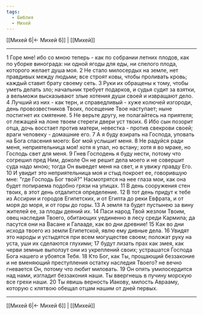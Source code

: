 ```yaml
---
tags:
  - Библия
  - Михей
---
```

[[Михей 6|← Михей 6]] | [[Михей]]

---
1 Горе мне! ибо со мною теперь - как по собрании летних плодов, как по уборке винограда: ни одной ягоды для еды, ни спелого плода, которого желает душа моя.
2 Не стало милосердых на земле, нет правдивых между людьми; все строят ковы, чтобы проливать кровь; каждый ставит брату своему сеть.
3 Руки их обращены к тому, чтобы уметь делать зло; начальник требует подарков, и судья судит за взятки, а вельможи высказывают злые хотения души своей и извращают дело.
4 Лучший из них - как терн, и справедливый - хуже колючей изгороди, день провозвестников Твоих, посещение Твое наступает; ныне постигнет их смятение.
5 Не верьте другу, не полагайтесь на приятеля; от лежащей на лоне твоем стереги двери уст твоих.
6 Ибо сын позорит отца, дочь восстает против матери, невестка - против свекрови своей; враги человеку - домашние его.
7 А я буду взирать на Господа, уповать на Бога спасения моего: Бог мой услышит меня.
8 Не радуйся ради меня, неприятельница моя! хотя я упал, но встану; хотя я во мраке, но Господь свет для меня.
9 Гнев Господень я буду нести, потому что согрешил пред Ним, доколе Он не решит дела моего и не совершит суда надо мною; тогда Он выведет меня на свет, и я увижу правду Его.
10 И увидит это неприятельница моя и стыд покроет ее, говорившую мне: "где Господь Бог твой?" Насмотрятся на нее глаза мои, как она будет попираема подобно грязи на улицах.
11 В день сооружения стен твоих, в этот день отдалится определение.
12 В тот день придут к тебе из Ассирии и городов Египетских, и от Египта до реки Евфрата, и от моря до моря, и от горы до горы.
13 А земля та будет пустынею за вину жителей ее, за плоды деяний их.
14 Паси народ Твой жезлом Твоим, овец наследия Твоего, обитающих уединенно в лесу среди Кармила; да пасутся они на Васане и Галааде, как во дни древние!
15 Как во дни исхода твоего из земли Египетской, явлю ему дивные дела.
16 Увидят это народы и устыдятся при всем могуществе своем; положат руку на уста, уши их сделаются глухими;
17 будут лизать прах как змея, как черви земные выползут они из укреплений своих; устрашатся Господа Бога нашего и убоятся Тебя.
18 Кто Бог, как Ты, прощающий беззаконие и не вменяющий преступления остатку наследия Твоего? не вечно гневается Он, потому что любит миловать.
19 Он опять умилосердится над нами, изгладит беззакония наши. Ты ввергнешь в пучину морскую все грехи наши.
20 Ты явишь верность Иакову, милость Аврааму, которую с клятвою обещал отцам нашим от дней первых.

---
[[Михей 6|← Михей 6]] | [[Михей]]